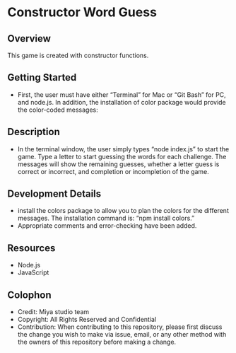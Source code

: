 # **Constructor Word Guess**

## Overview
This game is created with constructor functions.

## Getting Started
*	First, the user must have either “Terminal” for Mac or “Git Bash” for PC, and node.js. In addition, the installation of color package would provide the color-coded messages:

## Description
*	In the terminal window, the user simply types “node index.js” to start the game. Type a letter to start guessing the words for each challenge. The messages will show the remaining guesses, whether a letter guess is correct or incorrect, and completion or incompletion of the game. 

## Development Details
*	install the colors package to allow you to plan the colors for the different messages. The installation command is: “npm install colors.”
*	Appropriate comments and error-checking have been added.

## Resources
*	Node.js
*	JavaScript

## Colophon
- Credit: Miya studio team
- Copyright: All Rights Reserved and Confidential
- Contribution: When contributing to this repository, please first discuss the change you wish to make via issue, email, or any other method with the owners of this repository before making a change.


